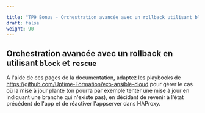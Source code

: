 ```yaml
---

title: "TP9 Bonus - Orchestration avancée avec un rollback utilisant block et rescue" 
draft: false
weight: 90
---
```


## Orchestration avancée avec un rollback en utilisant `block` et `rescue`

A l'aide de ces pages de la documentation, adaptez les playbooks de <https://github.com/Uptime-Formation/exo-ansible-cloud> pour gérer le cas où la mise à jour plante (on pourra par exemple tenter une mise à jour en indiquant une branche qui n'existe pas), en décidant de revenir à l'état précédent de l'app et de réactiver l'appserver dans HAProxy.